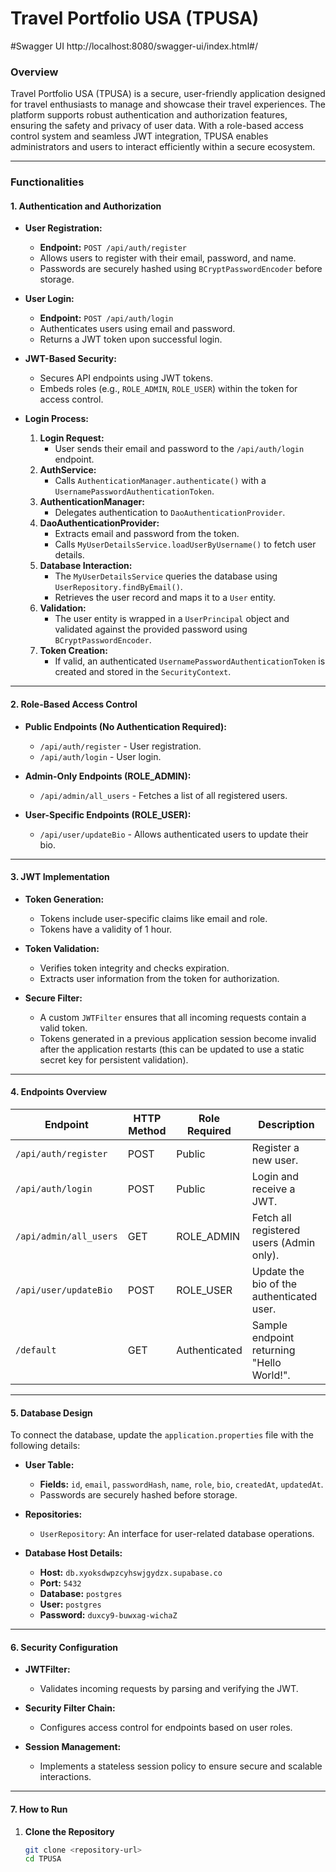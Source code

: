 # Travel Portfolio USA (TPUSA)
#Swagger UI 
http://localhost:8080/swagger-ui/index.html#/

### Overview

Travel Portfolio USA (TPUSA) is a secure, user-friendly application designed for travel enthusiasts to manage and showcase their travel experiences. The platform supports robust authentication and authorization features, ensuring the safety and privacy of user data. With a role-based access control system and seamless JWT integration, TPUSA enables administrators and users to interact efficiently within a secure ecosystem.

---

### Functionalities

#### 1. **Authentication and Authorization**

- **User Registration:**

  - **Endpoint:** `POST /api/auth/register`
  - Allows users to register with their email, password, and name.
  - Passwords are securely hashed using `BCryptPasswordEncoder` before storage.

- **User Login:**

  - **Endpoint:** `POST /api/auth/login`
  - Authenticates users using email and password.
  - Returns a JWT token upon successful login.

- **JWT-Based Security:**

  - Secures API endpoints using JWT tokens.
  - Embeds roles (e.g., `ROLE_ADMIN`, `ROLE_USER`) within the token for access control.

- **Login Process:**
  1. **Login Request:**
     - User sends their email and password to the `/api/auth/login` endpoint.
  2. **AuthService:**
     - Calls `AuthenticationManager.authenticate()` with a `UsernamePasswordAuthenticationToken`.
  3. **AuthenticationManager:**
     - Delegates authentication to `DaoAuthenticationProvider`.
  4. **DaoAuthenticationProvider:**
     - Extracts email and password from the token.
     - Calls `MyUserDetailsService.loadUserByUsername()` to fetch user details.
  5. **Database Interaction:**
     - The `MyUserDetailsService` queries the database using `UserRepository.findByEmail()`.
     - Retrieves the user record and maps it to a `User` entity.
  6. **Validation:**
     - The user entity is wrapped in a `UserPrincipal` object and validated against the provided password using `BCryptPasswordEncoder`.
  7. **Token Creation:**
     - If valid, an authenticated `UsernamePasswordAuthenticationToken` is created and stored in the `SecurityContext`.

---

#### 2. **Role-Based Access Control**

- **Public Endpoints (No Authentication Required):**

  - `/api/auth/register` - User registration.
  - `/api/auth/login` - User login.

- **Admin-Only Endpoints (ROLE_ADMIN):**

  - `/api/admin/all_users` - Fetches a list of all registered users.

- **User-Specific Endpoints (ROLE_USER):**
  - `/api/user/updateBio` - Allows authenticated users to update their bio.

---

#### 3. **JWT Implementation**

- **Token Generation:**

  - Tokens include user-specific claims like email and role.
  - Tokens have a validity of 1 hour.

- **Token Validation:**

  - Verifies token integrity and checks expiration.
  - Extracts user information from the token for authorization.

- **Secure Filter:**
  - A custom `JWTFilter` ensures that all incoming requests contain a valid token.
  - Tokens generated in a previous application session become invalid after the application restarts (this can be updated to use a static secret key for persistent validation).

---

#### 4. **Endpoints Overview**

| Endpoint               | HTTP Method | Role Required | Description                               |
| ---------------------- | ----------- | ------------- | ----------------------------------------- |
| `/api/auth/register`   | POST        | Public        | Register a new user.                      |
| `/api/auth/login`      | POST        | Public        | Login and receive a JWT.                  |
| `/api/admin/all_users` | GET         | ROLE_ADMIN    | Fetch all registered users (Admin only).  |
| `/api/user/updateBio`  | POST        | ROLE_USER     | Update the bio of the authenticated user. |
| `/default`             | GET         | Authenticated | Sample endpoint returning "Hello World!". |

---

#### 5. **Database Design**

To connect the database, update the `application.properties` file with the following details:

- **User Table:**

  - **Fields:** `id`, `email`, `passwordHash`, `name`, `role`, `bio`, `createdAt`, `updatedAt`.
  - Passwords are securely hashed before storage.

- **Repositories:**

  - `UserRepository`: An interface for user-related database operations.

- **Database Host Details:**
  - **Host:** `db.xyoksdwpzcyhswjgydzx.supabase.co`
  - **Port:** `5432`
  - **Database:** `postgres`
  - **User:** `postgres`
  - **Password:** `duxcy9-buwxag-wichaZ`

---

#### 6. **Security Configuration**

- **JWTFilter:**

  - Validates incoming requests by parsing and verifying the JWT.

- **Security Filter Chain:**

  - Configures access control for endpoints based on user roles.

- **Session Management:**
  - Implements a stateless session policy to ensure secure and scalable interactions.

---

#### 7. **How to Run**

1. **Clone the Repository**
   ```bash
   git clone <repository-url>
   cd TPUSA
   ```
